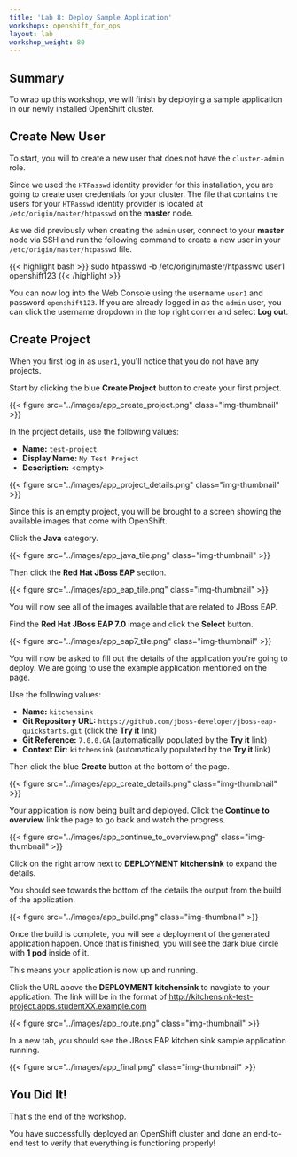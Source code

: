 ```yaml
---
title: 'Lab 8: Deploy Sample Application'
workshops: openshift_for_ops
layout: lab
workshop_weight: 80
---
```


## Summary

To wrap up this workshop, we will finish by deploying a sample application in
our newly installed OpenShift cluster.

## Create New User

To start, you will to create a new user that does not have the `cluster-admin`
role.

Since we used the `HTPasswd` identity provider for this installation, you are
going to create user credentials for your cluster. The file that contains the
users for your `HTPasswd` identity provider is located at
`/etc/origin/master/htpasswd` on the **master** node.

As we did previously when creating the `admin` user, connect to your **master**
node via SSH and run the following command to create a new user in your
`/etc/origin/master/htpasswd` file.

{{< highlight bash >}}
sudo htpasswd -b /etc/origin/master/htpasswd user1 openshift123
{{< /highlight >}}

You can now log into the Web Console using the username `user1` and password
`openshift123`. If you are already logged in as the `admin` user, you can
click the username dropdown in the top right corner and select **Log out**.

## Create Project

When you first log in as `user1`, you'll notice that you do not have any projects.

Start by clicking the blue **Create Project** button to create your first project.

{{< figure src="../images/app_create_project.png" class="img-thumbnail" >}}

In the project details, use the following values:

- **Name:** `test-project`
- **Display Name:** `My Test Project`
- **Description:** \<empty\>

{{< figure src="../images/app_project_details.png" class="img-thumbnail" >}}

Since this is an empty project, you will be brought to a screen showing the
available images that come with OpenShift.

Click the **Java** category.

{{< figure src="../images/app_java_tile.png" class="img-thumbnail" >}}

Then click the **Red Hat JBoss EAP** section.

{{< figure src="../images/app_eap_tile.png" class="img-thumbnail" >}}

You will now see all of the images available that are related to JBoss EAP.

Find the **Red Hat JBoss EAP 7.0** image and click the **Select** button.

{{< figure src="../images/app_eap7_tile.png" class="img-thumbnail" >}}

You will now be asked to fill out the details of the application you're going
to deploy. We are going to use the example application mentioned on the page.

Use the following values:

- **Name:** `kitchensink`
- **Git Repository URL:** `https://github.com/jboss-developer/jboss-eap-quickstarts.git` (click the **Try it** link)
- **Git Reference:** `7.0.0.GA` (automatically populated by the **Try it** link)
- **Context Dir:** `kitchensink` (automatically populated by the **Try it** link)

Then click the blue **Create** button at the bottom of the page.

{{< figure src="../images/app_create_details.png" class="img-thumbnail" >}}

Your application is now being built and deployed. Click the **Continue to
overview** link the page to go back and watch the progress.

{{< figure src="../images/app_continue_to_overview.png" class="img-thumbnail" >}}

Click on the right arrow next to **DEPLOYMENT kitchensink** to expand the details.

You should see towards the bottom of the details the output from the build of
the application.

{{< figure src="../images/app_build.png" class="img-thumbnail" >}}

Once the build is complete, you will see a deployment of the generated application
happen. Once that is finished, you will see the dark blue circle with **1 pod**
inside of it.

This means your application is now up and running.

Click the URL above the **DEPLOYMENT kitchensink** to navgiate to your
application. The link will be in the format of
http://kitchensink-test-project.apps.studentXX.example.com

{{< figure src="../images/app_route.png" class="img-thumbnail" >}}

In a new tab, you should see the JBoss EAP kitchen sink sample application
running.

{{< figure src="../images/app_final.png" class="img-thumbnail" >}}

## You Did It!

That's the end of the workshop.

You have successfully deployed an OpenShift cluster and done an end-to-end
test to verify that everything is functioning properly!
